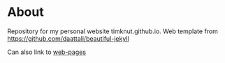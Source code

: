 # About
Repository for my personal website timknut.github.io.
Web template from https://github.com/daattali/beautiful-jekyll

Can also link to [web-pages]()

